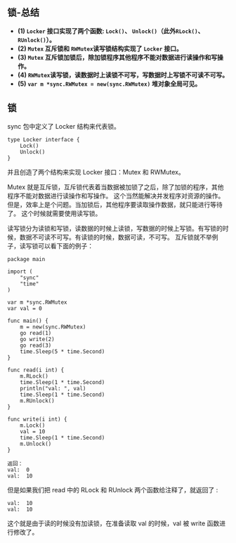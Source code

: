 ## 锁-总结

- **(1) `Locker` 接口实现了两个函数: `Lock()`、 `Unlock()`（此外`RLock()`、`RUnlock()`）。**
- **(2) `Mutex` 互斥锁和 `RWMutex`读写锁结构实现了 `Locker` 接口。**
- **(3) `Mutex` 互斥锁加锁后，除加锁程序其他程序不能对数据进行读操作和写操作。**
- **(4) `RWMutex`读写锁，读数据时上读锁不可写，写数据时上写锁不可读不可写。**
- **(5) `var m *sync.RWMutex = new(sync.RWMutex)` 堆对象全局可见。**

## 锁

sync 包中定义了 Locker 结构来代表锁。

```golang
type Locker interface {
    Lock()
    Unlock()
}
```

并且创造了两个结构来实现 Locker 接口：Mutex 和 RWMutex。

Mutex 就是互斥锁，互斥锁代表着当数据被加锁了之后，除了加锁的程序，其他程序不能对数据进行读操作和写操作。
这个当然能解决并发程序对资源的操作。但是，效率上是个问题。当加锁后，其他程序要读取操作数据，就只能进行等待了。
这个时候就需要使用读写锁。

读写锁分为读锁和写锁，读数据的时候上读锁，写数据的时候上写锁。有写锁的时候，数据不可读不可写。有读锁的时候，数据可读，不可写。
互斥锁就不举例子，读写锁可以看下面的例子：

```golang
package main

import (
    "sync"
    "time"
)

var m *sync.RWMutex
var val = 0

func main() {
    m = new(sync.RWMutex)
    go read(1)
    go write(2)
    go read(3)
    time.Sleep(5 * time.Second)
}

func read(i int) {
    m.RLock()
    time.Sleep(1 * time.Second)
    println("val: ", val)
    time.Sleep(1 * time.Second)
    m.RUnlock()
}

func write(i int) {
    m.Lock()
    val = 10
    time.Sleep(1 * time.Second)
    m.Unlock()
}

返回：
val:  0
val:  10
```

但是如果我们把 read 中的 RLock 和 RUnlock 两个函数给注释了，就返回了 :

```golang
val:  10
val:  10
```

这个就是由于读的时候没有加读锁，在准备读取 val 的时候，val 被 write 函数进行修改了。

